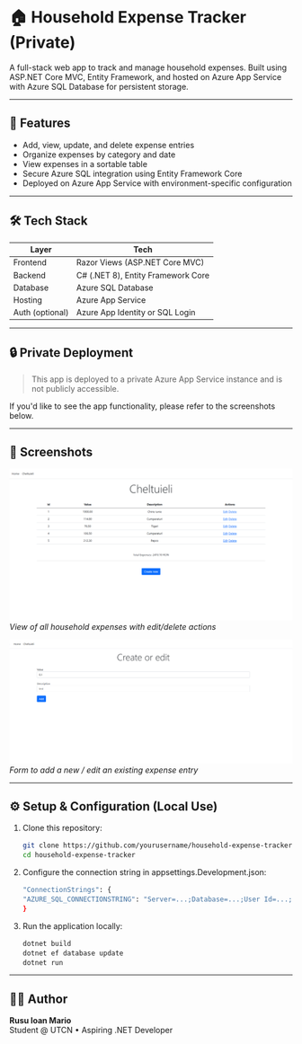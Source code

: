 # 🏠 Household Expense Tracker (Private)

A full-stack web app to track and manage household expenses. Built using ASP.NET Core MVC, Entity Framework, and hosted on Azure App Service with Azure SQL Database for persistent storage.

---

## 🚀 Features

- Add, view, update, and delete expense entries
- Organize expenses by category and date
- View expenses in a sortable table
- Secure Azure SQL integration using Entity Framework Core
- Deployed on Azure App Service with environment-specific configuration

---

## 🛠️ Tech Stack

| Layer           | Tech                                 |
|-----------------|--------------------------------------|
| Frontend        | Razor Views (ASP.NET Core MVC)       |
| Backend         | C# (.NET 8), Entity Framework Core   |
| Database        | Azure SQL Database                   |
| Hosting         | Azure App Service                    |
| Auth (optional) | Azure App Identity or SQL Login      |

---

## 🔒 Private Deployment

> This app is deployed to a private Azure App Service instance and is not publicly accessible.

If you'd like to see the app functionality, please refer to the screenshots below.

---

## 📸 Screenshots

![Home - Expense List](screenshots/ss1.png)
*View of all household expenses with edit/delete actions*

![Add / Edit Expense Form](screenshots/ss2.png)
*Form to add a new / edit an existing expense entry*

---

## ⚙️ Setup & Configuration (Local Use)

1. Clone this repository:
   ```bash
   git clone https://github.com/yourusername/household-expense-tracker.git
   cd household-expense-tracker
2. Configure the connection string in appsettings.Development.json:
   ```bash
   "ConnectionStrings": {
   "AZURE_SQL_CONNECTIONSTRING": "Server=...;Database=...;User Id=...;Password=...;"
   }

3. Run the application locally:
   ```bash
   dotnet build
   dotnet ef database update
   dotnet run
---
## 🙋‍♂️ Author

**Rusu Ioan Mario**  
Student @ UTCN • Aspiring .NET Developer  
